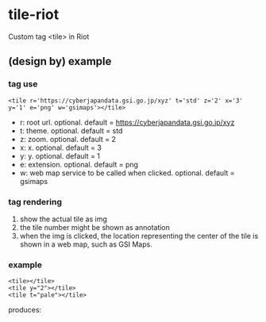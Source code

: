 # tile-riot
Custom tag &lt;tile> in Riot

## (design by) example

### tag use
```
<tile r='https://cyberjapandata.gsi.go.jp/xyz' t='std' z='2' x='3' y='1' e='png' w='gsimaps'></tile>
```
- r: root url. optional. default = https://cyberjapandata.gsi.go.jp/xyz
- t: theme. optional. default = std
- z: zoom. optional. default = 2
- x: x. optional. default = 3
- y: y. optional. default = 1
- e: extension. optional. default = png
- w: web map service to be called when clicked. optional. default = gsimaps

### tag rendering
1. show the actual tile as img
2. the tile number might be shown as annotation
3. when the img is clicked, the location representing the center of the tile is shown in a web map, such as GSI Maps.

### example
```
<tile></tile>
<tile y="2"></tile>
<tile t="pale"></tile>
```
produces:
